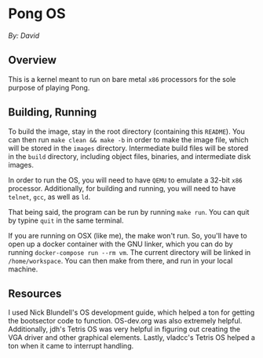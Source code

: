 # Pong OS

*By: David*

## Overview

This is a kernel meant to run on bare metal `x86` processors for the sole purpose of playing Pong.

## Building, Running

To build the image, stay in the root directory (containing this `README`). You can then run `make clean && make -b` in order to make the image file, which will be stored in the `images` directory. Intermediate build files will be stored in the `build` directory, including object files, binaries, and intermediate disk images.

In order to run the OS, you will need to have `QEMU` to emulate a 32-bit `x86` processor. Additionally, for building and running, you will need to have `telnet`, `gcc`, as well as `ld`.

That being said, the program can be run by running `make run`. You can quit by typine `quit` in the same terminal.

If you are running on OSX (like me), the make won't run. So, you'll have to open up a docker container with the GNU linker, which you can do by running `docker-compose run --rm vm`. The current directory will be linked in `/home/workspace`. You can then make from there, and run in your local machine.

## Resources

I used Nick Blundell's OS development guide, which helped a ton for getting the bootsector code to function. OS-dev.org was also extremely helpful. Additionally, jdh's Tetris OS was very helpful in figuring out creating the VGA driver and other graphical elements. Lastly, vladcc's Tetris OS helped a ton when it came to interrupt handling.
